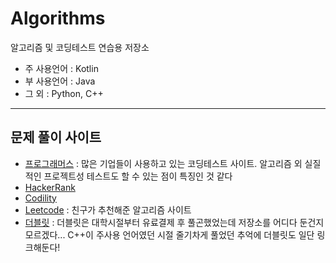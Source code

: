 # Algorithms
알고리즘 및 코딩테스트 연습용 저장소
- 주 사용언어 : Kotlin
- 부 사용언어 : Java
- 그 외 : Python, C++

---

## 문제 풀이 사이트
- [프로그래머스](https://programmers.co.kr/learn/challenges) : 많은 기업들이 사용하고 있는 코딩테스트 사이트. 알고리즘 외 실질적인 프로젝트성 테스트도 할 수 있는 점이 특징인 것 같다
- [HackerRank](https://hackerrank.com/interview/interview-preparation-kit)
- [Codility](https://www.codility.com/)
- [Leetcode](https://leetcode.com) : 친구가 추천해준 알고리즘 사이트
- [더블릿](http://220.89.64.243/) : 더블릿은 대학시절부터 유료결제 후 풀곤했었는데 저장소를 어디다 둔건지 모르겠다... C++이 주사용 언어였던 시절 줄기차게 풀었던 추억에 더블릿도 일단 링크해둔다!